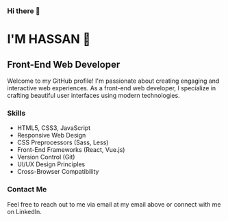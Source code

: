 ### Hi there 👋

# I'M HASSAN 🙂
## Front-End Web Developer

Welcome to my GitHub profile! I'm passionate about creating engaging and interactive web experiences. As a front-end web developer, I specialize in crafting beautiful user interfaces using modern technologies.

### Skills
- HTML5, CSS3, JavaScript
- Responsive Web Design
- CSS Preprocessors (Sass, Less)
- Front-End Frameworks (React, Vue.js)
- Version Control (Git)
- UI/UX Design Principles
- Cross-Browser Compatibility

### Contact Me
Feel free to reach out to me via email at my email above or connect with me on LinkedIn.
